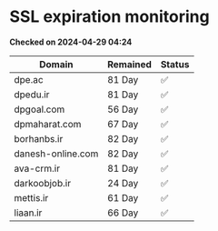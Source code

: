 # SSL expiration monitoring

**Checked on 2024-04-29 04:24**

| Domain | Remained | Status       |
|--------|----------|--------------|
| dpe.ac     | 81 Day   | ✅ |
| dpedu.ir     | 81 Day   | ✅ |
| dpgoal.com     | 56 Day   | ✅ |
| dpmaharat.com     | 67 Day   | ✅ |
| borhanbs.ir     | 82 Day   | ✅ |
| danesh-online.com     | 82 Day   | ✅ |
| ava-crm.ir     | 81 Day   | ✅ |
| darkoobjob.ir     | 24 Day   | ✅ |
| mettis.ir     | 61 Day   | ✅ |
| liaan.ir     | 66 Day   | ✅ |
